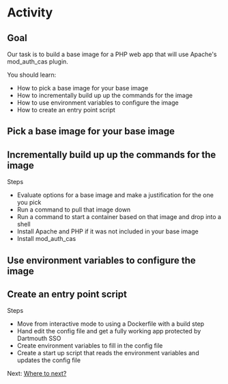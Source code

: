 # Activity

## Goal

Our task is to build a base image for a PHP web app that will use Apache's mod_auth_cas plugin.

You should learn:
- How to pick a base image for your base image
- How to incrementally build up up the commands for the image
- How to use environment variables to configure the image
- How to create an entry point script


## Pick a base image for your base image
## Incrementally build up up the commands for the image

Steps
- Evaluate options for a base image and make a justification for the one you pick
- Run a command to pull that image down
- Run a command to start a container based on that image and drop into a shell
- Install Apache and PHP if it was not included in your base image
- Install mod_auth_cas

## Use environment variables to configure the image
## Create an entry point script

Steps
- Move from interactive mode to using a Dockerfile with a build step
- Hand edit the config file and get a fully working app protected by Dartmouth SSO
- Create environment variables to fill in the config file
- Create a start up script that reads the environment variables and updates the config file

Next: [Where to next?](6-where-to-next.md)